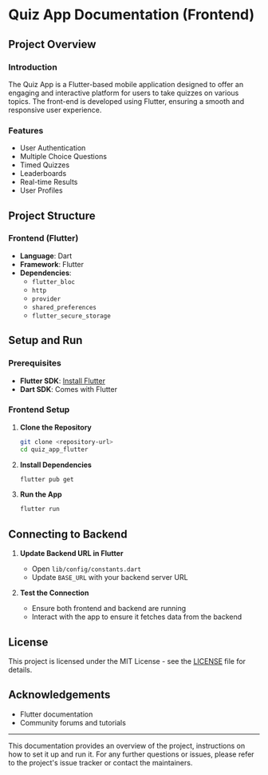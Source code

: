 # Quiz App Documentation (Frontend)

## Project Overview

### Introduction
The Quiz App is a Flutter-based mobile application designed to offer an engaging and interactive platform for users to take quizzes on various topics. The front-end is developed using Flutter, ensuring a smooth and responsive user experience.

### Features
- User Authentication
- Multiple Choice Questions
- Timed Quizzes
- Leaderboards
- Real-time Results
- User Profiles

## Project Structure

### Frontend (Flutter)
- **Language**: Dart
- **Framework**: Flutter
- **Dependencies**:
  - `flutter_bloc`
  - `http`
  - `provider`
  - `shared_preferences`
  - `flutter_secure_storage`

## Setup and Run

### Prerequisites
- **Flutter SDK**: [Install Flutter](https://flutter.dev/docs/get-started/install)
- **Dart SDK**: Comes with Flutter

### Frontend Setup

1. **Clone the Repository**
    ```bash
    git clone <repository-url>
    cd quiz_app_flutter
    ```

2. **Install Dependencies**
    ```bash
    flutter pub get
    ```

3. **Run the App**
    ```bash
    flutter run
    ```

## Connecting to Backend

1. **Update Backend URL in Flutter**
    - Open `lib/config/constants.dart`
    - Update `BASE_URL` with your backend server URL

2. **Test the Connection**
    - Ensure both frontend and backend are running
    - Interact with the app to ensure it fetches data from the backend

## License
This project is licensed under the MIT License - see the [LICENSE](LICENSE) file for details.

## Acknowledgements
- Flutter documentation
- Community forums and tutorials

---
This documentation provides an overview of the project, instructions on how to set it up and run it. For any further questions or issues, please refer to the project's issue tracker or contact the maintainers.
